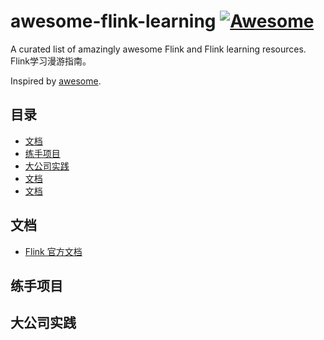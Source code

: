 # awesome-flink-learning [![Awesome](https://cdn.rawgit.com/sindresorhus/awesome/d7305f38d29fed78fa85652e3a63e154dd8e8829/media/badge.svg)](https://github.com/sindresorhus/awesome)
A curated list of amazingly awesome Flink and Flink learning resources.
Flink学习漫游指南。

Inspired by [awesome](https://github.com/sindresorhus/awesome).

## 目录

- [文档](#文档)
- [练手项目](#练手项目)
- [大公司实践](#大公司实践)
- [文档](#文档)
- [文档](#文档)



## 文档
- [Flink 官方文档](https://ci.apache.org/projects/flink/flink-docs-release-1.8/)

## 练手项目

## 大公司实践

